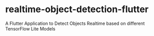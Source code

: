 # realtime-object-detection-flutter
A Flutter Application to Detect Objects Realtime based on different TensorFlow Lite Models
